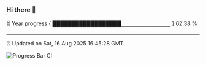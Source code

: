 ### Hi there 👋

⏳ Year progress { ██████████████████▁▁▁▁▁▁▁▁▁▁▁▁ } 62.38 %

---

⏰ Updated on Sat, 16 Aug 2025 16:45:28 GMT

![Progress Bar CI](https://github.com/IshwaranRudhara/GIT-ACTION/workflows/Progress%20Bar%20CI/badge.svg)
